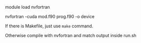 module load nvfortran

nvfortran -cuda mod.f90 prog.f90 -o device


If there is Makefile,
just use `make` command.

Otherwise compile with nvfortran and match output inside run.sh

